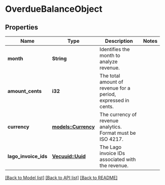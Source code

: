 # OverdueBalanceObject

## Properties

Name | Type | Description | Notes
------------ | ------------- | ------------- | -------------
**month** | **String** | Identifies the month to analyze revenue. | 
**amount_cents** | **i32** | The total amount of revenue for a period, expressed in cents. | 
**currency** | [**models::Currency**](Currency.md) | The currency of revenue analytics. Format must be ISO 4217. | 
**lago_invoice_ids** | [**Vec<uuid::Uuid>**](uuid::Uuid.md) | The Lago invoice IDs associated with the revenue. | 

[[Back to Model list]](../README.md#documentation-for-models) [[Back to API list]](../README.md#documentation-for-api-endpoints) [[Back to README]](../README.md)


